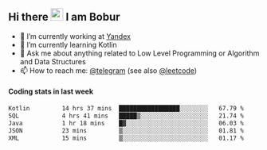 ## Hi there <img src="https://media.giphy.com/media/hvRJCLFzcasrR4ia7z/giphy.gif" width="25px" height="25px"> I am Bobur

- 💼 I’m currently working at [Yandex](https://yandex.ru/)
- 🌱 I’m currently learning Kotlin
- 💬 Ask me about anything related to Low Level Programming or Algorithm and Data Structures
- 📫 How to reach me: [@telegram](https://t.me/octoant) (see also [@leetcode](https://leetcode.com/octoant/))    

#### Coding stats in last week

<!--START_SECTION:waka-->

```txt
Kotlin         14 hrs 37 mins  █████████████████░░░░░░░░   67.79 %
SQL            4 hrs 41 mins   █████▒░░░░░░░░░░░░░░░░░░░   21.74 %
Java           1 hr 18 mins    █▓░░░░░░░░░░░░░░░░░░░░░░░   06.03 %
JSON           23 mins         ▒░░░░░░░░░░░░░░░░░░░░░░░░   01.81 %
XML            15 mins         ▒░░░░░░░░░░░░░░░░░░░░░░░░   01.17 %
```

<!--END_SECTION:waka-->
